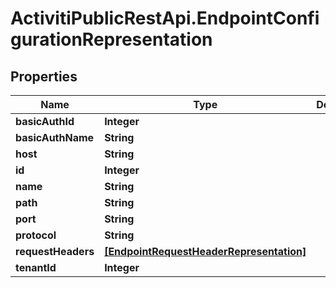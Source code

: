 # ActivitiPublicRestApi.EndpointConfigurationRepresentation

## Properties
Name | Type | Description | Notes
------------ | ------------- | ------------- | -------------
**basicAuthId** | **Integer** |  | [optional] 
**basicAuthName** | **String** |  | [optional] 
**host** | **String** |  | [optional] 
**id** | **Integer** |  | [optional] 
**name** | **String** |  | [optional] 
**path** | **String** |  | [optional] 
**port** | **String** |  | [optional] 
**protocol** | **String** |  | [optional] 
**requestHeaders** | [**[EndpointRequestHeaderRepresentation]**](EndpointRequestHeaderRepresentation.md) |  | [optional] 
**tenantId** | **Integer** |  | [optional] 



